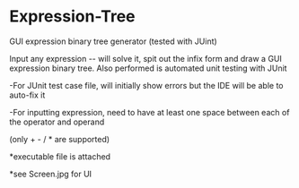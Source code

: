 Expression-Tree
===============


GUI expression binary tree generator (tested with JUint)

Input any expression -- will solve it, spit out the infix form 
and draw a GUI expression binary tree. Also performed is automated unit testing with JUnit

-For JUnit test case file, will initially show errors but the IDE will be able to auto-fix it

-For inputting expression, need to have at least one space between each of the operator and operand

(only + - / * are supported) 

*executable file is attached

*see Screen.jpg for UI
